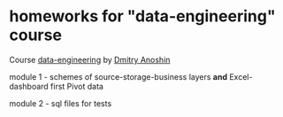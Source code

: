 # homeworks for "data-engineering" course 

Course [data-engineering](https://github.com/Data-Learn/data-engineering/blob/master/DE%20-%20101%20Guide.md) by [Dmitry Anoshin](https://www.linkedin.com/in/dmitryanoshin/)

module 1 - schemes of source-storage-business layers **and** Excel-dashboard first Pivot data

module 2 - sql files for tests
